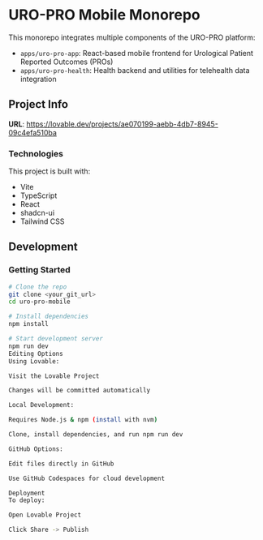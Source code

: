 # URO-PRO Mobile Monorepo

This monorepo integrates multiple components of the URO-PRO platform:

- `apps/uro-pro-app`: React-based mobile frontend for Urological Patient Reported Outcomes (PROs)
- `apps/uro-pro-health`: Health backend and utilities for telehealth data integration

## Project Info

**URL**: https://lovable.dev/projects/ae070199-aebb-4db7-8945-09c4efa510ba

### Technologies
This project is built with:
- Vite
- TypeScript
- React
- shadcn-ui
- Tailwind CSS

## Development

### Getting Started

```bash
# Clone the repo
git clone <your_git_url>
cd uro-pro-mobile

# Install dependencies
npm install

# Start development server
npm run dev
Editing Options
Using Lovable:

Visit the Lovable Project

Changes will be committed automatically

Local Development:

Requires Node.js & npm (install with nvm)

Clone, install dependencies, and run npm run dev

GitHub Options:

Edit files directly in GitHub

Use GitHub Codespaces for cloud development

Deployment
To deploy:

Open Lovable Project

Click Share -> Publish


